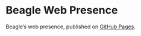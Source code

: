# Beagle Web Presence

Beagle’s web presence, published on [GitHub Pages](https://jGleitz.github.io/Beagle/branches/matcher-not-null).